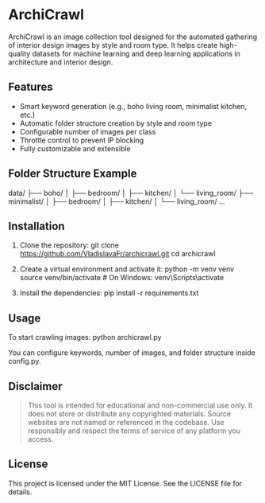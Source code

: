 # ArchiCrawl

ArchiCrawl is an image collection tool designed for the automated gathering of interior design images by style and room type. It helps create high-quality datasets for machine learning and deep learning applications in architecture and interior design.

## Features

- Smart keyword generation (e.g., boho living room, minimalist kitchen, etc.)
- Automatic folder structure creation by style and room type
- Configurable number of images per class
- Throttle control to prevent IP blocking
- Fully customizable and extensible

## Folder Structure Example
data/
├── boho/
│   ├── bedroom/
│   ├── kitchen/
│   └── living_room/
├── minimalist/
│   ├── bedroom/
│   ├── kitchen/
│   └── living_room/
...

## Installation

1. Clone the repository:
git clone https://github.com/VladislavaFr/archicrawl.git
cd archicrawl

2. Create a virtual environment and activate it:
python -m venv venv
source venv/bin/activate  # On Windows: venv\Scripts\activate

3. Install the dependencies:
pip install -r requirements.txt

## Usage

To start crawling images:
python archicrawl.py

You can configure keywords, number of images, and folder structure inside config.py.

## Disclaimer

> This tool is intended for educational and non-commercial use only. It does not store or distribute any copyrighted materials.
> Source websites are not named or referenced in the codebase.
> Use responsibly and respect the terms of service of any platform you access.

## License

This project is licensed under the MIT License. See the LICENSE file for details.
